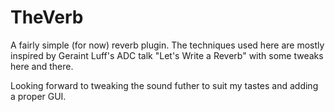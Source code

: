 # TheVerb
A fairly simple (for now) reverb plugin. The techniques used here are mostly inspired by Geraint Luff's ADC talk "Let's Write a Reverb" with some tweaks here and there. 

Looking forward to tweaking the sound futher to suit my tastes and adding a proper GUI. 
